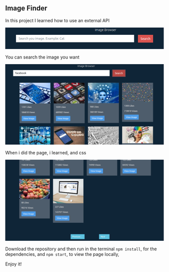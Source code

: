 ## Image Finder

In this project I learned how to use an external API

![SearchBar image](https://github.com/EduHz/Image-Finder/blob/main/readme%20images/image%201.png?raw=true)

You can search the image you want

![Use of SearchBar](https://github.com/EduHz/Image-Finder/blob/main/readme%20images/image%202.png?raw=true)

When i did the page, i learned, and css

![Pagination](https://github.com/EduHz/Image-Finder/blob/main/readme%20images/image%203.png?raw=true)

Download the repository and then run in the terminal `npm install`, for the dependencies, and `npm start`, to view the page locally,

Enjoy it!
